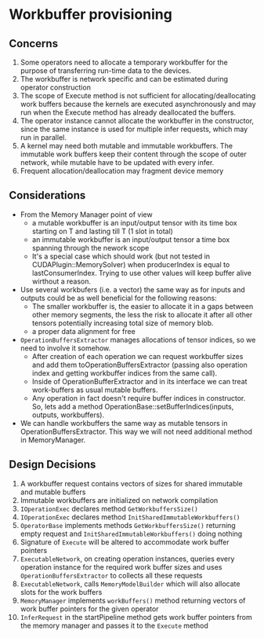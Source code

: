 # Workbuffer provisioning


## Concerns

1. Some operators need to allocate a temporary workbuffer for the purpose of transferring run-time data to the devices.
2. The workbuffer is network specific and can be estimated during operator construction
3. The scope of Execute method is not sufficient for allocating/deallocating work buffers because the kernels are executed asynchronously and may run when the Execute method has already deallocated the buffers.
4. The operator instance cannot allocate the workbuffer in the constructor, since the same instance is used for multiple infer requests, which may run in parallel.
5. A kernel may need both mutable and immutable workbuffers. The immutable work buffers keep their content through the scope of  outer network, while mutable have to be updated with every infer.
6. Frequent allocation/deallocation may fragment device memory

## Considerations

* From the Memory Manager point of view
    - a mutable workbuffer is an input/output tensor with its time box starting on T and lasting till T (1 slot in total)
    - an immutable workbuffer is an input/output tensor a  time box spanning through the nework scope
    - It's a special case which should work (but not tested in CUDAPlugin::MemorySolver) when producerIndex is equal to lastConsumerIndex. 
      Trying to use other values will keep buffer alive wirthout a reason.
* Use several workbufers (i.e. a vector) the same way as for inputs and outputs could be as well beneficial for the following reasons:
    - The smaller workbuffer is, the easier to allocate it in a gaps between other memory segments, 
      the less the risk to allocate it after all other tensors potentially increasing total size of memory blob.
    - a proper data alignment for free      
* `OperationBuffersExtractor` manages allocations of tensor indices, so we need to involve it somehow.
    - After creation of each operation we can request workbuffer sizes and add them toOperationBuffersExtractor 
      (passing also operation index and getting workbuffer indices from the same call).
    - Inside of OperationBufferExtractor and in its interface we can treat work-buffers as usual mutable buffers.
    - Any operation in fact doesn't require buffer indices in constructor. 
      So, lets add a method OperationBase::setBufferIndices(inputs, outputs, workbuffers).
* We can handle workbuffers the same way as mutable tensors in OperationBuffersExtractor. This way we will not need additional method in MemoryManager.

## Design Decisions
1. A workbuffer request contains vectors of sizes for shared immutable and mutable buffers
2. Immutable workbuffers are initialized on network compilation
3. `IOperationExec` declares method `GetWorkbuffersSize()`
4. `IOperationExec` declares method `InitSharedImmutableWorkbuffers()`
5. `OperatorBase` implements methods `GetWorkbuffersSize()` returning empty request and `InitSharedImmutableWorkbuffers()` doing nothing
6. Signature of `Execute` will be altered to accommodate work buffer pointers
7. `ExecutableNetwork`, on creating operation instances, queries every operation instance for the required work buffer sizes and uses 
   `OperationBuffersExtractor` to collects all these requests
7. `ExecutableNetwork`, calls `MemoryModelBuilder` which will also allocate slots for the work buffers
8. `MemoryManager` implements `workBuffers()` method returning vectors of work buffer pointers for the given operator
9. `InferRequest` in the startPipeline method gets work buffer pointers from the memory manager and passes it to the `Execute` method

